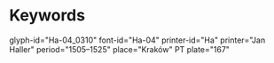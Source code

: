 # Keywords
glyph-id="Ha-04_0310"
font-id="Ha-04"
printer-id="Ha"
printer="Jan Haller"
period="1505–1525"
place="Kraków"
PT plate="167"
